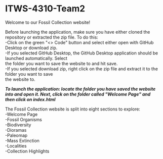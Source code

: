 # ITWS-4310-Team2

Welcome to our Fossil Collection website!  

Before launching the application, make sure you have either cloned the repository or extracted the
zip file. To do this:  
-Click on the green "<> Code" button and select either open with GitHub Desktop or download zip.  
-If you selected GitHub Desktop, the GitHub Desktop application should be launched automatically. Select  
the folder you want to save the website to and hit save.  
-If you selected download zip, right click on the zip file and extract it to the folder you want to save  
the website to.  
  
***To launch the application: locate the folder you have saved the website into and open it. Next, click on
the folder called "Welcome Page" and then click on index.html***  
  
The Fossil Collection website is split into eight sections to explore:  
-Welcome Page  
-Fossil Organisms  
-Biodiversity  
-Dioramas  
-Paleomap  
-Mass Extinction  
-Localities  
-Collection Highlights
